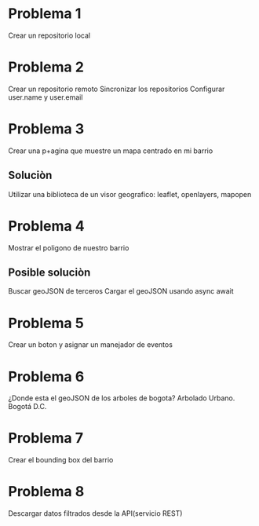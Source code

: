 # Problema 1
Crear un repositorio local 

# Problema 2
Crear un repositorio remoto
Sincronizar los repositorios
Configurar user.name y user.email

# Problema 3 
Crear una p+agina que muestre un mapa centrado en mi barrio 

## Soluciòn 
Utilizar una biblioteca de un visor geografico: leaflet, openlayers, mapopen

# Problema 4
Mostrar el poligono de nuestro barrio

## Posible soluciòn
Buscar geoJSON de terceros
Cargar el geoJSON usando async await

# Problema 5
Crear un boton y asignar un manejador de eventos

# Problema 6
¿Donde esta el geoJSON de los arboles de bogota?
Arbolado Urbano. Bogotá D.C.

# Problema 7
Crear el bounding box del barrio

# Problema 8
Descargar datos filtrados desde la API(servicio REST)